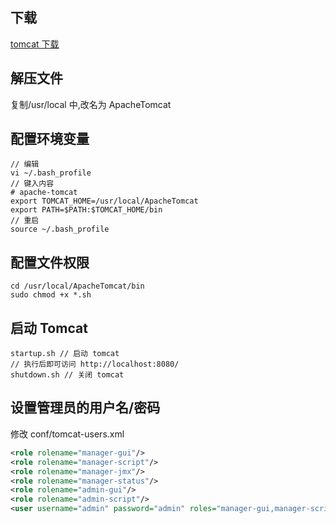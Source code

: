 ## 下载

[tomcat 下载](https://tomcat.apache.org/download-70.cgi)

## 解压文件

复制/usr/local 中,改名为 ApacheTomcat

## 配置环境变量

```
// 编辑
vi ~/.bash_profile
// 键入内容
# apache-tomcat
export TOMCAT_HOME=/usr/local/ApacheTomcat
export PATH=$PATH:$TOMCAT_HOME/bin
// 重启
source ~/.bash_profile
```

## 配置文件权限

```
cd /usr/local/ApacheTomcat/bin
sudo chmod +x *.sh
```

## 启动 Tomcat

```
startup.sh // 启动 tomcat
// 执行后即可访问 http://localhost:8080/
shutdown.sh // 关闭 tomcat
```

## 设置管理员的用户名/密码

修改 conf/tomcat-users.xml

```xml
<role rolename="manager-gui"/>
<role rolename="manager-script"/>
<role rolename="manager-jmx"/>
<role rolename="manager-status"/>
<role rolename="admin-gui"/>
<role rolename="admin-script"/>
<user username="admin" password="admin" roles="manager-gui,manager-script,manager-jmx,manager-status,admin-gui,admin-script"/>
```
